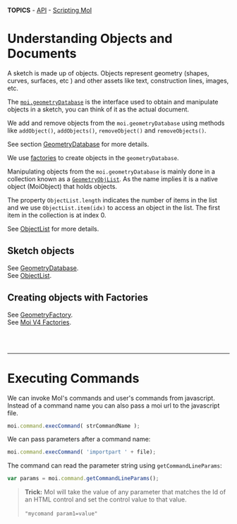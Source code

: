 **TOPICS** - [API](doc_moi_api.md) - [Scripting MoI](doc_scripting.md)


# Understanding Objects and Documents

A sketch is made up of objects. Objects represent geometry (shapes, curves, surfaces, etc ) and other assets like text, construction lines, images, etc.

The [`moi.geometryDatabase`](doc_moi_geometrydb.md#GeometryDatabase) is the interface used to obtain and manipulate objects in a sketch, you can think of it as the actual document.

We add and remove objects from the `moi.geometryDatabase` using methods like `addObject()`, `addObjects()`, `removeObject()` and `removeObjects()`. 

See section [GeometryDatabase](doc_moi_geometrydb.md#GeometryDatabase) for more details.

We use [factories](doc_moi_factories.md#GeometryFactory) to create objects in the `geometryDatabase`. 

Manipulating objects from the `moi.geometryDatabase` is mainly done in a collection known as a [`GeometryObjList`](#GeometryObjList). As the name implies it is a native object (MoiObject) that holds objects.

The property `ObjectList.length` indicates the number of items in the list and we use `ObjectList.item(idx)` to access an object in the list. The first item in the collection is at index 0. 

See [ObjectList](doc_moi_geometrydb.md#GeometryObjList) for more details.


## Sketch objects

See [GeometryDatabase](doc_moi_geometrydb.md#GeometryDatabase).<br>
See [ObjectList](doc_moi_geometrydb.md#GeometryObjList).<br>


## Creating objects with Factories

See [GeometryFactory](doc_moi_factories.md#GeometryFactory).<br>
See [Moi V4 Factories](doc_moi_factories.md#geometry-factories).<br>


<br><br><hr>
# Executing Commands #

We can invoke MoI's commands and user's commands from javascript. Instead of a command name you can also pass a moi url to the javascript file.

```js
moi.command.execCommand( strCommandName );
```

We can pass parameters after a command name:

```js
moi.command.execCommand( 'importpart ' + file);
```

The command can read the parameter string using `getCommandLineParams`:

```js
var params = moi.command.getCommandLineParams();
```

> **Trick:** MoI will take the value of any parameter that matches the Id of an HTML control and set the control value to that value.<br><br>`"mycomand param1=value" `


